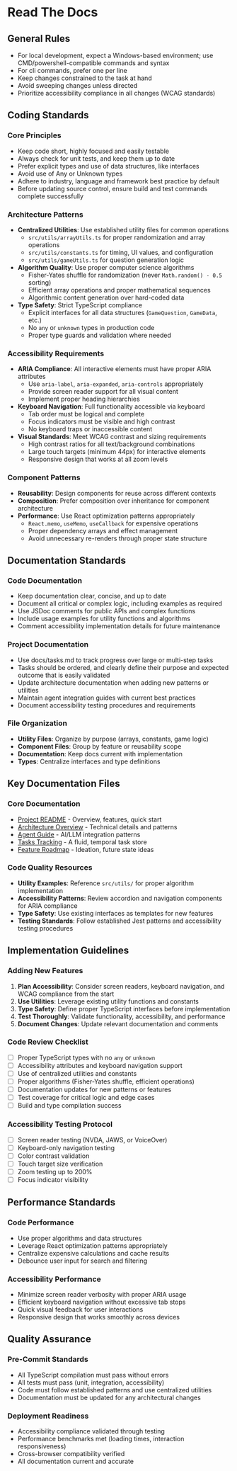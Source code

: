 # Read The Docs

## General Rules
- For local development, expect a Windows-based environment; use CMD/powershell-compatible commands and syntax
- For cli commands, prefer one per line
- Keep changes constrained to the task at hand
- Avoid sweeping changes unless directed
- Prioritize accessibility compliance in all changes (WCAG standards)

## Coding Standards

### **Core Principles**
- Keep code short, highly focused and easily testable
- Always check for unit tests, and keep them up to date
- Prefer explicit types and use of data structures, like interfaces
- Avoid use of Any or Unknown types
- Adhere to industry, language and framework best practice by default
- Before updating source control, ensure build and test commands complete successfully

### **Architecture Patterns**
- **Centralized Utilities**: Use established utility files for common operations
  - `src/utils/arrayUtils.ts` for proper randomization and array operations
  - `src/utils/constants.ts` for timing, UI values, and configuration
  - `src/utils/gameUtils.ts` for question generation logic
- **Algorithm Quality**: Use proper computer science algorithms
  - Fisher-Yates shuffle for randomization (never `Math.random() - 0.5` sorting)
  - Efficient array operations and proper mathematical sequences
  - Algorithmic content generation over hard-coded data
- **Type Safety**: Strict TypeScript compliance
  - Explicit interfaces for all data structures (`GameQuestion`, `GameData`, etc.)
  - No `any` or `unknown` types in production code
  - Proper type guards and validation where needed

### **Accessibility Requirements**
- **ARIA Compliance**: All interactive elements must have proper ARIA attributes
  - Use `aria-label`, `aria-expanded`, `aria-controls` appropriately
  - Provide screen reader support for all visual content
  - Implement proper heading hierarchies
- **Keyboard Navigation**: Full functionality accessible via keyboard
  - Tab order must be logical and complete
  - Focus indicators must be visible and high contrast
  - No keyboard traps or inaccessible content
- **Visual Standards**: Meet WCAG contrast and sizing requirements
  - High contrast ratios for all text/background combinations
  - Large touch targets (minimum 44px) for interactive elements
  - Responsive design that works at all zoom levels

### **Component Patterns**
- **Reusability**: Design components for reuse across different contexts
- **Composition**: Prefer composition over inheritance for component architecture
- **Performance**: Use React optimization patterns appropriately
  - `React.memo`, `useMemo`, `useCallback` for expensive operations
  - Proper dependency arrays and effect management
  - Avoid unnecessary re-renders through proper state structure

## Documentation Standards

### **Code Documentation**
- Keep documentation clear, concise, and up to date
- Document all critical or complex logic, including examples as required
- Use JSDoc comments for public APIs and complex functions
- Include usage examples for utility functions and algorithms
- Comment accessibility implementation details for future maintenance

### **Project Documentation**
- Use docs/tasks.md to track progress over large or multi-step tasks
- Tasks should be ordered, and clearly define their purpose and expected outcome that is easily validated
- Update architecture documentation when adding new patterns or utilities
- Maintain agent integration guides with current best practices
- Document accessibility testing procedures and requirements

### **File Organization**
- **Utility Files**: Organize by purpose (arrays, constants, game logic)
- **Component Files**: Group by feature or reusability scope
- **Documentation**: Keep docs current with implementation
- **Types**: Centralize interfaces and type definitions

## Key Documentation Files

### **Core Documentation**
- [Project README](../README.md) - Overview, features, quick start
- [Architecture Overview](./architecture.md) - Technical details and patterns
- [Agent Guide](./agents.md) - AI/LLM integration patterns
- [Tasks Tracking](./tasks.md) - A fluid, temporal task store
- [Feature Roadmap](./feature_roadmap.md) - Ideation, future state ideas

### **Code Quality Resources**
- **Utility Examples**: Reference `src/utils/` for proper algorithm implementation
- **Accessibility Patterns**: Review accordion and navigation components for ARIA compliance
- **Type Safety**: Use existing interfaces as templates for new features
- **Testing Standards**: Follow established Jest patterns and accessibility testing procedures

## Implementation Guidelines

### **Adding New Features**
1. **Plan Accessibility**: Consider screen readers, keyboard navigation, and WCAG compliance from the start
2. **Use Utilities**: Leverage existing utility functions and constants
3. **Type Safety**: Define proper TypeScript interfaces before implementation
4. **Test Thoroughly**: Validate functionality, accessibility, and performance
5. **Document Changes**: Update relevant documentation and comments

### **Code Review Checklist**
- [ ] Proper TypeScript types with no `any` or `unknown`
- [ ] Accessibility attributes and keyboard navigation support
- [ ] Use of centralized utilities and constants
- [ ] Proper algorithms (Fisher-Yates shuffle, efficient operations)
- [ ] Documentation updates for new patterns or features
- [ ] Test coverage for critical logic and edge cases
- [ ] Build and type compilation success

### **Accessibility Testing Protocol**
- [ ] Screen reader testing (NVDA, JAWS, or VoiceOver)
- [ ] Keyboard-only navigation testing
- [ ] Color contrast validation
- [ ] Touch target size verification
- [ ] Zoom testing up to 200%
- [ ] Focus indicator visibility

## Performance Standards

### **Code Performance**
- Use proper algorithms and data structures
- Leverage React optimization patterns appropriately
- Centralize expensive calculations and cache results
- Debounce user input for search and filtering

### **Accessibility Performance**
- Minimize screen reader verbosity with proper ARIA usage
- Efficient keyboard navigation without excessive tab stops
- Quick visual feedback for user interactions
- Responsive design that works smoothly across devices

## Quality Assurance

### **Pre-Commit Standards**
- All TypeScript compilation must pass without errors
- All tests must pass (unit, integration, accessibility)
- Code must follow established patterns and use centralized utilities
- Documentation must be updated for any architectural changes

### **Deployment Readiness**
- Accessibility compliance validated through testing
- Performance benchmarks met (loading times, interaction responsiveness)
- Cross-browser compatibility verified
- All documentation current and accurate